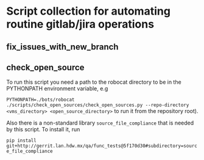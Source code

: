 # Script collection for automating routine gitlab/jira operations


## fix_issues_with_new_branch


## check_open_source
To run this script you need a path to the robocat directory to be in the PYTHONPATH environment
variable, e.g

`PYTHONPATH=./bots/robocat ./scripts/check_open_sources/check_open_sources.py --repo-directory
<vms_directory> <open_source_directory>`
to run it from the repository root).

Also there is a non-standard library `source_file_compliance` that is needed by this script. To
install it, run

`pip install git+http://gerrit.lan.hdw.mx/qa/func_tests@5f170d30#subdirectory=source_file_compliance`
